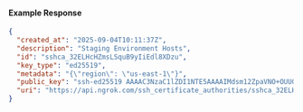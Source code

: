 <!-- Code generated for API Clients. DO NOT EDIT. -->

#### Example Response

```json
{
  "created_at": "2025-09-04T10:11:37Z",
  "description": "Staging Environment Hosts",
  "id": "sshca_32ELHcHZmsLSquB9yIiEdl8XDzu",
  "key_type": "ed25519",
  "metadata": "{\"region\": \"us-east-1\"}",
  "public_key": "ssh-ed25519 AAAAC3NzaC1lZDI1NTE5AAAAIMdsm12ZpaVNO+OUUG4Q5L0CTZBvuQpDC29ZSv4fAwFb",
  "uri": "https://api.ngrok.com/ssh_certificate_authorities/sshca_32ELHcHZmsLSquB9yIiEdl8XDzu"
}
```
